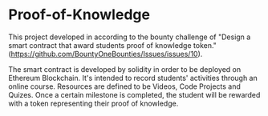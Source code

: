 # Proof-of-Knowledge

This project developed in according to the bounty challenge of "Design a smart contract that award students proof of knowledge token." (https://github.com/BountyOneBounties/Issues/issues/10).

The smart contract is developed by solidity in order to be deployed on Ethereum Blockchain. It's intended to record students' activities through an online course. Resources are defined to be Videos, Code Projects and Quizes. Once a certain milestone is completed, the student will be rewarded with a token representing their proof of knowledge.